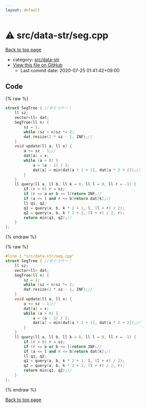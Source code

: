 ```yaml
---
layout: default
---
```


<!-- mathjax config similar to math.stackexchange -->
<script type="text/javascript" async
  src="https://cdnjs.cloudflare.com/ajax/libs/mathjax/2.7.5/MathJax.js?config=TeX-MML-AM_CHTML">
</script>
<script type="text/x-mathjax-config">
  MathJax.Hub.Config({
    TeX: { equationNumbers: { autoNumber: "AMS" }},
    tex2jax: {
      inlineMath: [ ['$','$'] ],
      processEscapes: true
    },
    "HTML-CSS": { matchFontHeight: false },
    displayAlign: "left",
    displayIndent: "2em"
  });
</script>

<script type="text/javascript" src="https://cdnjs.cloudflare.com/ajax/libs/jquery/3.4.1/jquery.min.js"></script>
<script src="https://cdn.jsdelivr.net/npm/jquery-balloon-js@1.1.2/jquery.balloon.min.js" integrity="sha256-ZEYs9VrgAeNuPvs15E39OsyOJaIkXEEt10fzxJ20+2I=" crossorigin="anonymous"></script>
<script type="text/javascript" src="../../../assets/js/copy-button.js"></script>
<link rel="stylesheet" href="../../../assets/css/copy-button.css" />


# :warning: src/data-str/seg.cpp

<a href="../../../index.html">Back to top page</a>

* category: <a href="../../../index.html#dcfab7a28915543077d1e3e3e6bbe5ad">src/data-str</a>
* <a href="{{ site.github.repository_url }}/blob/master/src/data-str/seg.cpp">View this file on GitHub</a>
    - Last commit date: 2020-07-25 01:41:42+09:00




## Code

<a id="unbundled"></a>
{% raw %}
```cpp
struct SegTree { //せぐつりー！
	ll sz;
	vector<ll> dat;
	SegTree(ll n) {
		sz = 1;
		while (sz < n)sz *= 2;
		dat.resize(2 * sz - 1, INF);//
	}
	void update(ll a, ll x) {
		a += sz - 1;//
		dat[a] = x;
		while (a > 0) {
			a = (a - 1) / 2;
			dat[a] = min(dat[a * 2 + 1], dat[a * 2 + 2]);//
		}
	}
	ll query(ll a, ll b, ll k = 0, ll l = 0, ll r = -1) {
		if (r < 0) r = sz;
		if (r <= a or b <= l)return INF;//
		if (a <= l and r <= b)return dat[k];//
		ll q1, q2;
		q1 = query(a, b, k * 2 + 1, l, (l + r) / 2);
		q2 = query(a, b, k * 2 + 2, (l + r) / 2, r);
		return min(q1, q2);//
	}
};
```
{% endraw %}

<a id="bundled"></a>
{% raw %}
```cpp
#line 1 "src/data-str/seg.cpp"
struct SegTree { //せぐつりー！
	ll sz;
	vector<ll> dat;
	SegTree(ll n) {
		sz = 1;
		while (sz < n)sz *= 2;
		dat.resize(2 * sz - 1, INF);//
	}
	void update(ll a, ll x) {
		a += sz - 1;//
		dat[a] = x;
		while (a > 0) {
			a = (a - 1) / 2;
			dat[a] = min(dat[a * 2 + 1], dat[a * 2 + 2]);//
		}
	}
	ll query(ll a, ll b, ll k = 0, ll l = 0, ll r = -1) {
		if (r < 0) r = sz;
		if (r <= a or b <= l)return INF;//
		if (a <= l and r <= b)return dat[k];//
		ll q1, q2;
		q1 = query(a, b, k * 2 + 1, l, (l + r) / 2);
		q2 = query(a, b, k * 2 + 2, (l + r) / 2, r);
		return min(q1, q2);//
	}
};

```
{% endraw %}

<a href="../../../index.html">Back to top page</a>

